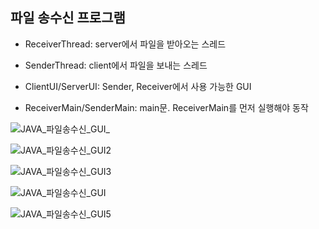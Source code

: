 ## 파일 송수신 프로그램


- ReceiverThread: server에서 파일을 받아오는 스레드

- SenderThread: client에서 파일을 보내는 스레드

- ClientUI/ServerUI: Sender, Receiver에서 사용 가능한 GUI

- ReceiverMain/SenderMain: main문. ReceiverMain를 먼저 실행해야 동작



![JAVA_파일송수신_GUI_](https://github.com/westzerosilver/SocketProgramming/assets/87890149/4a821af9-15c3-4c6b-93b0-0c2b1d78874b)

![JAVA_파일송수신_GUI2](https://github.com/westzerosilver/SocketProgramming/assets/87890149/8258a729-53b3-4859-acb9-8259d99ddd62)

![JAVA_파일송수신_GUI3](https://github.com/westzerosilver/SocketProgramming/assets/87890149/fdcdf684-d5bc-4c00-8dcd-43da09bb426a)

![JAVA_파일송수신_GUI](https://github.com/westzerosilver/SocketProgramming/assets/87890149/e8920a76-a630-42b4-8bcd-a5ce444495a4)

![JAVA_파일송수신_GUI5](https://github.com/westzerosilver/SocketProgramming/assets/87890149/1b289ca7-b645-406f-aadb-4e604a178c11)
